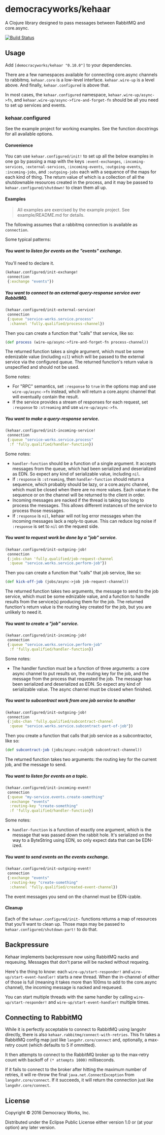 # democracyworks/kehaar

A Clojure library designed to pass messages between RabbitMQ and core.async.

[![Build Status](https://travis-ci.org/democracyworks/kehaar.svg?branch=master)](https://travis-ci.org/democracyworks/kehaar)

## Usage

Add `[democracyworks/kehaar "0.10.0"]` to your dependencies.

There are a few namespaces available for connecting core.async
channels to rabbitmq. `kehaar.core` is a low-level
interface. `kehaar.wire-up` is a level above. And finally,
`kehaar.configured` is above that.

In most cases, the `kehaar.configured` namespace,
`kehaar.wire-up/async->fn`, and
`kehaar.wire-up/async->fire-and-forget-fn` should be all you need to
set up services and events.

### kehaar.configured

See the example project for working examples. See the function
docstrings for all available options.

#### Convenience

You can use `kehaar.configured/init!` to set up all the below examples
in one go by passing a map with the keys `:event-exchanges`,
`:incoming-services`, `:external-services`, `:incoming-events`,
`:outgoing-events`, `:incoming-jobs`, and `:outgoing-jobs` each with a
sequence of the maps for each kind of thing. The return value of which
is a collection of all the shutdownable resources created in the
process, and it may be passed to `kehaar.configured/shutdown!` to
clean them all up.

#### Examples

> All examples are exercised by the example project. See
> example/README.md for details.

The following assumes that a rabbitmq connection is available as
`connection`.

Some typical patterns:

##### You want to listen for events on the "events" exchange.

You'll need to declare it.

```clojure
(kehaar.configured/init-exchange!
 connection
 {:exchange "events"})
```

##### You want to connect to an external query-response service over RabbitMQ.

```clojure
(kehaar.configured/init-external-service!
 connection
 {:queue "service-works.service.process"
  :channel 'fully.qualified/process-channel})
```

Then you can create a function that "calls" that service, like so:

```clojure
(def process (wire-up/async->fire-and-forget-fn process-channel))
```

The returned function takes a single argument, which must be some
edenizable value (including `nil`) which will be passed to the
external service via the configured queue. The returned function's
return value is unspecified and should not be used.

Some notes:

* For "RPC" semantics, set `:response` to `true` in the options map
  and use `wire-up/async->fn` instead, whcih will return a core.async
  channel that will eventually contain the result.
* If the service provides a stream of responses for each request, set
  `:response` to `:streaming` and use `wire-up/async->fn`.

##### You want to make a query-response service.

```clojure
(kehaar.configured/init-incoming-service!
 connection
 {:queue "service-works.service.process"
  :f 'fully.qualified/handler-function})
```

Some notes:

* `handler-function` should be a function of a single argument. It
  accepts messages from the queue, which had been serialized and
  deserialized as EDN. So expect any kind of serializable value,
  including `nil`.
* If `:response` is `:streaming`, then `handler-function` should
  return a sequence, which probably should be lazy, or a core.async
  channel, which must be closed when there are no more values. Each
  value in the sequence or on the channel will be returned to the
  client in order.
* Incoming messages are nacked if the thread is taking too long to
  process the messages. This allows different instances of the service
  to process those messages.
* If `:response` is `nil`, kehaar will not log error messages when the
  incoming messages lack a reply-to queue. This can reduce log noise
  if `:response` is set to `nil` on the request side.

##### You want to request work be done by a "job" service.

```clojure
(kehaar.configured/init-outgoing-job!
 connection
 {:jobs-chan 'fully.qualified/job-request-channel
  :queue "service.works.service.perform-job"})
```

Then you can create a function that "calls" that job service, like so:

```clojure
(def kick-off-job (jobs/async->job job-request-channel))
```

The returned function takes two arguments, the message to send to the
job service, which must be some ednizable value, and a function to
handle results from the service(s) producing them for the job. The
returned function's return value is the routing key created for the
job, but you are unlikely to need it.

##### You want to create a "job" service.

```clojure
(kehaar.configured/init-incoming-job!
 connection
 {:queue "service.works.service.perform-job"
  :f 'fully.qualified/handler-function})
```

Some notes:

* The handler function must be a function of three arguments: a core
  async channel to put results on, the routing key for the job, and
  the message from the process that requested the job. The message has
  been serialized and deserialized as EDN. So expect any kind of
  serializable value. The async channel must be closed when finished.

##### You want to subcontract work from one job service to another

```clojure
(kehaar.configured/init-outgoing-job!
 connection
 {:jobs-chan 'fully.qualified/subcontract-channel
  :queue "service.works.service.subcontract-part-of-job"})
```

Then you create a function that calls that job service as a
subcontractor, like so:

```clojure
(def subcontract-job (jobs/async->subjob subcontract-channel))
```

The returned function takes two arguments: the routing key for the
current job, and the message to send.

##### You want to listen for events on a topic.

```clojure
(kehaar.configured/init-incoming-event!
 connection
 {:queue "my-service.events.create-something"
  :exchange "events"
  :routing-key "create-something"
  :f 'fully.qualified/handler-function})
```

Some notes:
* `handler-function` is a function of exactly one argument, which is
  the message that was passed down the rabbit hole. It's serialized on
  the way to a ByteString using EDN, so only expect data that can be
  EDN-ized.

##### You want to send events on the events exchange.

```clojure
(kehaar.configured/init-outgoing-event!
 connection
 {:exchange "events"
  :routing-key "create-something"
  :channel 'fully.qualified/created-event-channel})
```

The event messages you send on the channel must be EDN-izable.

#### Cleanup

Each of the `kehaar.configured/init-` functions returns a map of
resources that you'll want to clean up. Those maps may be passed to
`kehaar.configured/shutdown-part!` to do that.

## Backpressure

Kehaar implements backpressure now using RabbitMQ nacks and
requeuing. Messages that don't parse will be nacked without requeing.

Here's the thing to know: each `wire-up/start-responder!` and
`wire-up/start-event-handler!` starts a new thread. When the
in-channel of either of those is full (meaning it takes more than
100ms to add to the core.async channel), the incoming message is
nacked and requeued.

You can start multiple threads with the same handler by calling
`wire-up/start-responder!` and `wire-up/start-event-handler!` multiple
times.

## Connecting to RabbitMQ

While it is perfectly acceptable to connect to RabbitMQ using langohr
directly, there is also `kehaar.rabbitmq/connect-with-retries`. This
fn takes a RabbitMQ config map just like `langohr.core/connect` and,
optionally, a max-retry count (which defaults to 5 if ommitted).

It then attempts to connect to the RabbitMQ broker up to the max-retry
count with backoff of `(* attempts 1000)` milliseconds.

If it fails to connect to the broker after hitting the maximum number
of retries, it will re-throw the final `java.net.ConnectException`
from `langohr.core/connect`.  If it succeeds, it will return the
connection just like `langohr.core/connect`.

## License

Copyright © 2016 Democracy Works, Inc.

Distributed under the Eclipse Public License either version 1.0 or (at
your option) any later version.
